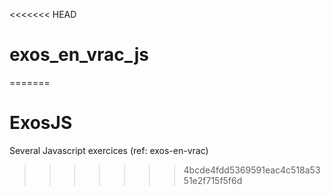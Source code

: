 <<<<<<< HEAD
# exos_en_vrac_js
=======
# ExosJS
Several Javascript exercices (ref: exos-en-vrac)
>>>>>>> 4bcde4fdd5369591eac4c518a5351e2f715f5f6d
